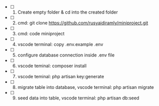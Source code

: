 - [ ] 1. Create empty folder & cd into the created folder
- [ ] 2. cmd: git clone https://github.com/rusyaidiramly/miniproject.git
- [ ] 3. cmd: code miniproject
- [ ] 4. vscode terminal: copy .env.example .env
- [ ] 5. configure database connection inside .env file
- [ ] 6. vscode teminal: composer install
- [ ] 7. vscode teminal: php artisan key:generate
- [ ] 8. migrate table into database, vscode terminal: php artisan migrate
- [ ] 9. seed data into table, vscode terminal: php artisan db:seed
